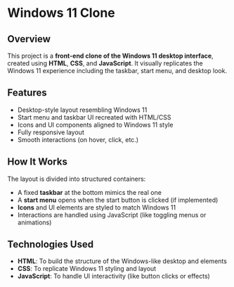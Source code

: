  # Windows 11 Clone

## Overview
This project is a **front-end clone of the Windows 11 desktop interface**, created using **HTML**, **CSS**, and **JavaScript**. It visually replicates the Windows 11 experience including the taskbar, start menu, and desktop look.

## Features
- Desktop-style layout resembling Windows 11
- Start menu and taskbar UI recreated with HTML/CSS
- Icons and UI components aligned to Windows 11 style
- Fully responsive layout
- Smooth interactions (on hover, click, etc.)

## How It Works
The layout is divided into structured containers:
- A fixed **taskbar** at the bottom mimics the real one
- A **start menu** opens when the start button is clicked (if implemented)
- **Icons** and UI elements are styled to match Windows 11
- Interactions are handled using JavaScript (like toggling menus or animations)

## Technologies Used
- **HTML**: To build the structure of the Windows-like desktop and elements  
- **CSS**: To replicate Windows 11 styling and layout  
- **JavaScript**: To handle UI interactivity (like button clicks or effects)

